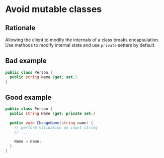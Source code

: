 # Avoid mutable classes

## Rationale

Allowing the client to modify the internals of a class breaks encapsulation. Use methods to modify internal state and use `private` setters by default.

## Bad example

```csharp
public class Person {
  public string Name {get; set;}
}
```

## Good example

```csharp
public class Person {
  public string Name {get; private set;}
  
  public void ChangeName(string name) {
    // perform validation on input string
    // ...
    
    Name = name;
  }
}
```

